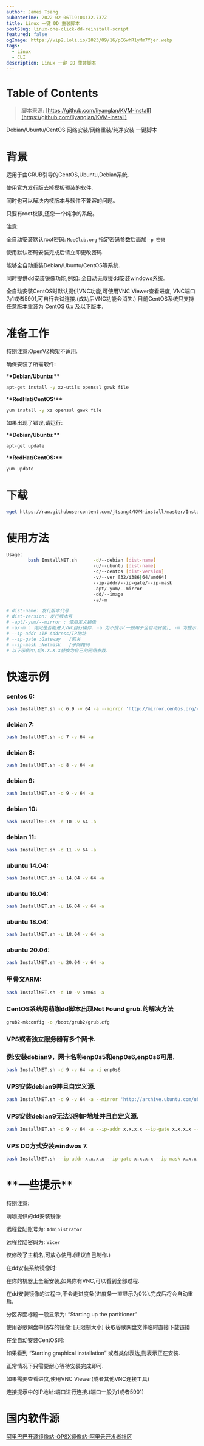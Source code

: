 ```yaml
---
author: James Tsang
pubDatetime: 2022-02-06T19:04:32.737Z
title: Linux 一键 DD 重装脚本
postSlug: linux-one-click-dd-reinstall-script
featured: false
ogImage: https://vip2.loli.io/2023/09/16/pC6whR1yMm7Yjer.webp
tags:
  - Linux
  - CLI
description: Linux 一键 DD 重装脚本
---
```


# Table of Contents

> 脚本来源: [https://github.com/liyanglan/KVM-install](https://github.com/liyanglan/KVM-install)

Debian/Ubuntu/CentOS 网络安装/网络重装/纯净安装 一键脚本

# 背景

适用于由GRUB引导的CentOS,Ubuntu,Debian系统.

使用官方发行版去掉模板预装的软件.

同时也可以解决内核版本与软件不兼容的问题。

只要有root权限,还您一个纯净的系统。

注意:

全自动安装默认root密码: `MoeClub.org` 指定密码参数后面加 `-p 密码`

使用默认密码安装完成后请立即更改密码.

能够全自动重装Debian/Ubuntu/CentOS等系统.

同时提供dd安装镜像功能,例如: 全自动无救援dd安装windows系统.

全自动安装CentOS时默认提供VNC功能,可使用VNC Viewer查看进度, VNC端口为1或者5901,可自行尝试连接.(成功后VNC功能会消失.) 目前CentOS系统只支持任意版本重装为 CentOS 6.x 及以下版本.

# 准备工作

特别注意:OpenVZ构架不适用.

确保安装了所需软件:

\***\*Debian/Ubuntu:\*\***

```bash
apt-get install -y xz-utils openssl gawk file
```

\***\*RedHat/CentOS:\*\***

```bash
yum install -y xz openssl gawk file
```

如果出现了错误,请运行:

\***\*Debian/Ubuntu:\*\***

```bash
apt-get update
```

\***\*RedHat/CentOS:\*\***

```bash
yum update
```

# 下载

```bash
wget https://raw.githubusercontent.com/jtsang4/KVM-install/master/InstallNET.sh
```

# 使用方法

```bash
Usage:
        bash InstallNET.sh      -d/--debian [dist-name]
                                -u/--ubuntu [dist-name]
                                -c/--centos [dist-version]
                                -v/--ver [32/i386|64/amd64]
                                --ip-addr/--ip-gate/--ip-mask
                                -apt/-yum/--mirror
                                -dd/--image
                                -a/-m

# dist-name: 发行版本代号
# dist-version: 发行版本号
# -apt/-yum/--mirror : 使用定义镜像
# -a/-m : 询问是否能进入VNC自行操作. -a 为不提示(一般用于全自动安装), -m 为提示.
# --ip-addr :IP Address/IP地址
# --ip-gate :Gateway   /网关
# --ip-mask :Netmask   /子网掩码
# 以下示例中,将X.X.X.X替换为自己的网络参数.
```

# 快速示例

### **centos 6:**

```bash
bash InstallNET.sh -c 6.9 -v 64 -a --mirror 'http://mirror.centos.org/centos'
```

### **debian 7:**

```bash
bash InstallNET.sh -d 7 -v 64 -a
```

### **debian 8:**

```bash
bash InstallNET.sh -d 8 -v 64 -a
```

### **debian 9:**

```bash
bash InstallNET.sh -d 9 -v 64 -a
```

### **debian 10:**

```bash
bash InstallNET.sh -d 10 -v 64 -a
```

### **debian 11:**

```bash
bash InstallNET.sh -d 11 -v 64 -a
```

### **ubuntu 14.04:**

```bash
bash InstallNET.sh -u 14.04 -v 64 -a
```

### **ubuntu 16.04:**

```bash
bash InstallNET.sh -u 16.04 -v 64 -a
```

### **ubuntu 18.04:**

```bash
bash InstallNET.sh -u 18.04 -v 64 -a
```

### **ubuntu 20.04:**

```bash
bash InstallNET.sh -u 20.04 -v 64 -a
```

### **甲骨文ARM:**

```bash
bash InstallNET.sh -d 10 -v arm64 -a
```

### **CentOS系统用萌咖dd脚本出现Not Found grub.的解决方法**

```bash
grub2-mkconfig -o /boot/grub2/grub.cfg
```

### **VPS或者独立服务器有多个网卡.**

### **例:安装debian9，网卡名称enp0s5和enp0s6,enp0s6可用.**

```bash
bash InstallNET.sh -d 9 -v 64 -a -i enp0s6
```

### **VPS安装debian9并且自定义源.**

```bash
bash InstallNET.sh -d 9 -v 64 -a --mirror 'http://archive.ubuntu.com/ubuntu'
```

### **VPS安装debian9无法识别IP地址并且自定义源.**

```bash
bash InstallNET.sh -d 9 -v 64 -a --ip-addr x.x.x.x --ip-gate x.x.x.x --ip-mask x.x.x.x  --mirror 'http://archive.ubuntu.com/ubuntu'
```

### **VPS DD方式安装windwos 7.**

```bash
bash InstallNET.sh --ip-addr x.x.x.x --ip-gate x.x.x.x --ip-mask x.x.x.x -dd 'https://moeclub.org/get-win7embx86-auto'
```

# \***\*一些提示\*\***

特别注意:

萌咖提供的dd安装镜像

远程登陆账号为: `Administrator`

远程登陆密码为: `Vicer`

仅修改了主机名,可放心使用.(建议自己制作.)

在dd安装系统镜像时:

在你的机器上全新安装,如果你有VNC,可以看到全部过程.

在dd安装镜像的过程中,不会走进度条(进度条一直显示为0%).完成后将会自动重启.

分区界面标题一般显示为: “Starting up the partitioner“

使用谷歌网盘中储存的镜像: [无限制大小] 获取谷歌网盘文件临时直接下载链接

在全自动安装CentOS时:

如果看到 “Starting graphical installation” 或者类似表达,则表示正在安装.

正常情况下只需要耐心等待安装完成即可.

如果需要查看进度,使用VNC Viewer(或者其他VNC连接工具)

连接提示中的IP地址:端口进行连接.(端口一般为1或者5901)

# 国内软件源

[阿里巴巴开源镜像站-OPSX镜像站-阿里云开发者社区](https://developer.aliyun.com/mirror/)
